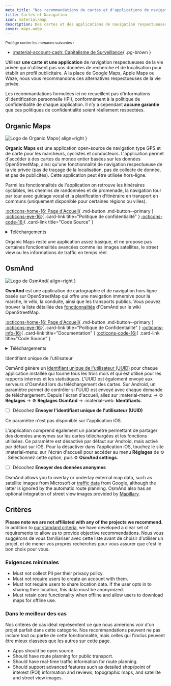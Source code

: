 ```yaml
---
meta_title: "Nos recommandations de cartes et d'applications de navigation - Privacy Guides"
title: Cartes et Navigation
icon: material/map
description: Des cartes et des applications de navigation respectueuses de la vie privée qui n'utilisent pas vos données de recherche et de localisation pour établir un profil publicitaire.
cover: maps.webp
---
```


<small>Protège contre les menaces suivantes :</small>

- [:material-account-cash: Capitalisme de Surveillance](basics/common-threats.md#surveillance-as-a-business-model){ .pg-brown }

Utilisez **une carte et une application** de navigation respectueuses de la vie privée qui n'utilisent pas vos données de recherche et de localisation pour établir un profil publicitaire. A la place de Google Maps, Apple Maps ou Waze, nous vous recommandons ces alternatives respectueuses de la vie privée.

Les recommandations formulées ici ne recueillent pas d'informations d'identification personnelle (IPI), conformément à la politique de confidentialité de chaque application. Il n'y a cependant **aucune garantie** que ces politiques de confidentialité soient réellement respectées.

## Organic Maps

<div class="admonition recommendation" markdown>

![Logo de Organic Maps](assets/img/maps/organic-maps.svg){ align=right }

**Organic Maps** est une application open-source de navigation type GPS et de carte pour les marcheurs, cyclistes et conducteurs. L'application permet d'accéder à des cartes du monde entier basées sur les données OpenStreetMap, ainsi qu'une fonctionnalité de navigation respectueuse de la vie privée (pas de traçage de la localisation, pas de collecte de donnée, et pas de publicités). Cette application peut être utilisée hors-ligne.

Parmi les fonctionnalités de l'application on retrouve les itinéraires cyclables, les chemins de randonnées et de promenade, la navigation tour par tour avec guidage vocal et la planification d'itinéraire en transport en communs (uniquement disponible pour certaines régions ou villes).

[:octicons-home-16: Page d'Accueil](https://organicmaps.app){ .md-button .md-button--primary }
[:octicons-eye-16:](https://organicmaps.app/privacy){ .card-link title="Politique de confidentialité" }
[:octicons-code-16:](https://github.com/organicmaps/organicmaps){ .card-link title="Code Source" }

<details class="downloads" markdown><summary>Téléchargements</summary>

- [:simple-googleplay: Google Play](https://play.google.com/store/apps/details?id=app.organicmaps)
- [:simple-appstore: App Store](https://apps.apple.com/app/organic-maps/id1567437057)
- [:simple-github: GitHub](https://github.com/organicmaps/organicmaps/releases)
- [:simple-linux: Linux](https://flathub.org/apps/app.organicmaps.desktop)

</details>

</div>

Organic Maps reste une application assez basique, et ne propose pas certaines fonctionnalités avancées comme les images satellites, le street view ou les informations de traffic en temps réel.

## OsmAnd

<div class="admonition recommendation" markdown>

![Logo de OsmAnd](assets/img/maps/osmand.svg){ align=right }

**OsmAnd** est une application de cartographie et de navigation hors ligne basée sur OpenStreetMap qui offre une navigation immersive pour la marche, le vélo, la conduite, ainsi que les transports publics. Vous pouvez trouver la liste détaillée des [fonctionnalités](https://wiki.openstreetmap.org/wiki/OsmAnd#Features) d'OsmAnd sur le wiki OpenStreetMap.

[:octicons-home-16: Page d'Accueil](https://osmand.net){ .md-button .md-button--primary }
[:octicons-eye-16:](https://osmand.net/docs/legal/privacy-policy){ .card-link title="Politique de Confidentialité" }
[:octicons-info-16:](https://osmand.net/docs/intro){ .card-link title="Documentation" }
[:octicons-code-16:](https://github.com/osmandapp){ .card-link title="Code Source" }

<details class="downloads" markdown><summary>Téléchargements</summary>

- [:simple-googleplay: Google Play](https://play.google.com/store/apps/details?id=net.osmand)
- [:simple-appstore: App Store](https://apps.apple.com/us/app/id934850257)
- [:simple-android: Android](https://osmand.net/docs/versions/free-versions)

</details>

</div>

<div class="admonition warning" markdown>
<p class="admonition-title">Identifiant unique de l'utilisateur</p>

OsmAnd génère un [identifiant unique de l'utilisateur (UUID)](https://osmand.net/docs/legal/terms-of-use/#6-unique-user-indentifier) pour chaque  application installée qui tourne tous les trois mois et qui est utilisé pour les rapports internes et les statistiques. L'UUID est également envoyé aux serveurs d'OsmAnd lors du téléchargement des cartes. Sur Android, un paramètre permet de contrôler si l'UUID est envoyé avec chaque demande de téléchargement. Depuis l'écran d'accueil, allez sur :material-menu: → :gear: **Réglages** → :gear: **Réglages OsmAnd** → :material-web: **Identifiants**.

- [ ] Décochez **Envoyer l'identifiant unique de l'utilisateur (UUID)**

Ce paramètre n'est pas disponible sur l'application iOS.

</div>

L'application comprend également un paramètre permettant de partager des données anonymes sur les cartes téléchargées et les fonctions utilisées. Ce paramètre est désactivé par défaut sur Android, mais activé par défaut sur iOS. Pour la désactiver dans l'application iOS, touchez le site :material-menu: sur l'écran d'accueil pour accéder au menu **Réglages** de :gear: . Sélectionnez cette option, puis :gear: **OsmAnd settings**.

- [ ] Décochez **Envoyer des données anonymes**

OsmAnd allows you to overlay or underlay external map data, such as satellite images from Microsoft or [traffic data](https://themm.net/public/osmand_traffic) from Google, although the latter is ignored by the automatic route planning. OsmAnd also has an optional integration of street view images provided by [Mapillary](https://mapillary.com).

## Critères

**Please note we are not affiliated with any of the projects we recommend.** In addition to [our standard criteria](about/criteria.md), we have developed a clear set of requirements to allow us to provide objective recommendations. Nous vous suggérons de vous familiariser avec cette liste avant de choisir d'utiliser un projet, et de mener vos propres recherches pour vous assurer que c'est le bon choix pour vous.

### Exigences minimales

- Must not collect PII per their privacy policy.
- Must not require users to create an account with them.
- Must not require users to share location data. If the user opts in to sharing their location, this data must be anonymized.
- Must retain core functionality when offline and allow users to download maps for offline use.

### Dans le meilleur des cas

Nos critères de cas idéal représentent ce que nous aimerions voir d'un projet parfait dans cette catégorie. Nos recommandations peuvent ne pas inclure tout ou partie de cette fonctionnalité, mais celles qui l'inclus peuvent être mieux classées que les autres sur cette page.

- Apps should be open source.
- Should have route planning for public transport.
- Should have real-time traffic information for route planning.
- Should support advanced features such as detailed shop/point of interest (POI) information and reviews, topographic maps, and satellite and street view images.
